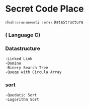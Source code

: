 # Secret Code Place
	
    เป็นที่รวบรวมงานตอนปี2 รายวิชา DataStructure

### ( Language C)

  ### Datastructure
	-Linked Link
	-Domino
	-Binery Search Tree
	-Queqe with Circula Array 

### sort
	-Quedatic Sort
	-Logorithm Sort
